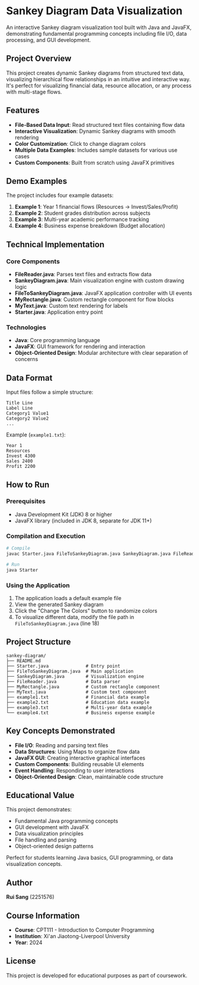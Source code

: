 # Sankey Diagram Data Visualization

An interactive Sankey diagram visualization tool built with Java and JavaFX, demonstrating fundamental programming concepts including file I/O, data processing, and GUI development.

## Project Overview

This project creates dynamic Sankey diagrams from structured text data, visualizing hierarchical flow relationships in an intuitive and interactive way. It's perfect for visualizing financial data, resource allocation, or any process with multi-stage flows.

## Features

- **File-Based Data Input**: Read structured text files containing flow data
- **Interactive Visualization**: Dynamic Sankey diagrams with smooth rendering
- **Color Customization**: Click to change diagram colors
- **Multiple Data Examples**: Includes sample datasets for various use cases
- **Custom Components**: Built from scratch using JavaFX primitives

## Demo Examples

The project includes four example datasets:

1. **Example 1**: Year 1 financial flows (Resources → Invest/Sales/Profit)
2. **Example 2**: Student grades distribution across subjects
3. **Example 3**: Multi-year academic performance tracking
4. **Example 4**: Business expense breakdown (Budget allocation)

## Technical Implementation

### Core Components

- **FileReader.java**: Parses text files and extracts flow data
- **SankeyDiagram.java**: Main visualization engine with custom drawing logic
- **FileToSankeyDiagram.java**: JavaFX application controller with UI events
- **MyRectangle.java**: Custom rectangle component for flow blocks
- **MyText.java**: Custom text rendering for labels
- **Starter.java**: Application entry point

### Technologies

- **Java**: Core programming language
- **JavaFX**: GUI framework for rendering and interaction
- **Object-Oriented Design**: Modular architecture with clear separation of concerns

## Data Format

Input files follow a simple structure:
```
Title Line
Label Line
Category1 Value1
Category2 Value2
...
```

Example (`example1.txt`):
```
Year 1
Resources
Invest 4300
Sales 2400
Profit 2200
```

## How to Run

### Prerequisites
- Java Development Kit (JDK) 8 or higher
- JavaFX library (included in JDK 8, separate for JDK 11+)

### Compilation and Execution

```bash
# Compile
javac Starter.java FileToSankeyDiagram.java SankeyDiagram.java FileReader.java MyRectangle.java MyText.java

# Run
java Starter
```

### Using the Application

1. The application loads a default example file
2. View the generated Sankey diagram
3. Click the "Change The Colors" button to randomize colors
4. To visualize different data, modify the file path in `FileToSankeyDiagram.java` (line 18)

## Project Structure

```
sankey-diagram/
├── README.md
├── Starter.java              # Entry point
├── FileToSankeyDiagram.java  # Main application
├── SankeyDiagram.java        # Visualization engine
├── FileReader.java           # Data parser
├── MyRectangle.java          # Custom rectangle component
├── MyText.java               # Custom text component
├── example1.txt              # Financial data example
├── example2.txt              # Education data example
├── example3.txt              # Multi-year data example
└── example4.txt              # Business expense example
```

## Key Concepts Demonstrated

- **File I/O**: Reading and parsing text files
- **Data Structures**: Using Maps to organize flow data
- **JavaFX GUI**: Creating interactive graphical interfaces
- **Custom Components**: Building reusable UI elements
- **Event Handling**: Responding to user interactions
- **Object-Oriented Design**: Clean, maintainable code structure

## Educational Value

This project demonstrates:
- Fundamental Java programming concepts
- GUI development with JavaFX
- Data visualization principles
- File handling and parsing
- Object-oriented design patterns

Perfect for students learning Java basics, GUI programming, or data visualization concepts.

## Author

**Rui Sang** (2251576)

## Course Information

- **Course**: CPT111 - Introduction to Computer Programming
- **Institution**: Xi'an Jiaotong-Liverpool University
- **Year**: 2024

## License

This project is developed for educational purposes as part of coursework.

